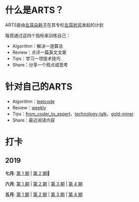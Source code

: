# 什么是ARTS？
ARTS是由[左耳朵耗子](http://weibo.com/haoel?s=6cm7D0)在其专栏[左耳听风](https://time.geekbang.org/column/48)发起的计划

每周通过这四个指标来训练自己：
* Algorithm：解决一道算法
* Review：点评一篇英文文章
* Tips：学习一项技术技巧
* Share：分享一个观点或思考

# 针对自己的ARTS
* Algorithm：[leetcode](https://github.com/azl397985856/leetcode)
* Review：[weekly](https://github.com/ruanyf/weekly)
* Tips：[from_coder_to_expert](https://github.com/haymaicc/from_coder_to_expert)，[technology-talk](https://github.com/aalansehaiyang/technology-talk)，[gold-miner](https://github.com/xitu/gold-miner)
* Share：最近阅读内容

# 打卡

## 2019
**七月**: [第 1 期](src/arts-09/README.md) | [第 2 期](./src/arts-10/README.md):high_brightness:

**六月**: [第 1 期](src/arts-05/README.md) | [第 2 期](src/arts-06/README.md) | [第 3 期](src/arts-07/README.md) | [第 4 期](src/arts-08/README.md)

**五月**: [第 1 期](src/arts-01/README.md) | [第 2 期](src/arts-02/README.md) | [第 3 期](src/arts-03/README.md) | [第 4 期](src/arts-04/README.md)

